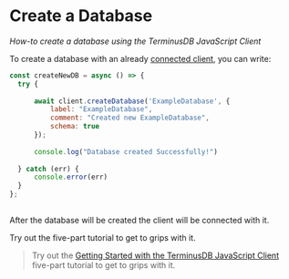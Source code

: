 # Create a Database

*How-to create a database using the TerminusDB JavaScript Client*

To create a database with an already [connected client](./connect-to-javascript-client.md), you can write:

```js
const createNewDB = async () => {
  try {
​
      await client.createDatabase('ExampleDatabase', {
          label: "ExampleDatabase",
          comment: "Created new ExampleDatabase",
          schema: true
      });
​
      console.log("Database created Successfully!")
​
  } catch (err) {
      console.error(err)
  }
};
​
```

After the database will be created the client will be connected with it.

Try out the five-part tutorial to get to grips with it.

> Try out the [Getting Started with the TerminusDB JavaScript Client](https://github.com/terminusdb/terminusdb-tutorials/blob/main/getting_started/javascript-client/lesson_1.md) five-part tutorial to get to grips with it.
